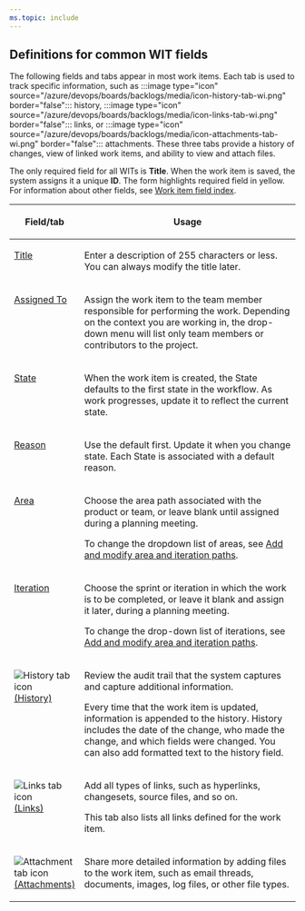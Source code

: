 ```yaml
---
ms.topic: include
---
```



## Definitions for common WIT fields  

<a id="definitions-in-common"></a>

The following fields and tabs appear in most work items. Each tab is used to track specific information, such as :::image type="icon" source="/azure/devops/boards/backlogs/media/icon-history-tab-wi.png" border="false"::: history, :::image type="icon" source="/azure/devops/boards/backlogs/media/icon-links-tab-wi.png" border="false"::: links, or :::image type="icon" source="/azure/devops/boards/backlogs/media/icon-attachments-tab-wi.png" border="false"::: attachments. These three tabs provide a history of changes, view of linked work items, and ability to view and attach files.  

The only required field for all WITs is **Title**. When the work item is saved, the system assigns it a unique **ID**. The form highlights required field in yellow. For information about other fields, see [Work item field index](/azure/devops/boards/work-items/guidance/work-item-field.md).   

<table><thead>
<tr><th><p>Field/tab</p></th><th><p>Usage</p></th></tr></thead>
<tbody valign="top">
<tr>
    <td width="18%"><p><a href="/azure/devops/boards/queries/titles-ids-descriptions" data-raw-source="[Title](/azure/devops/boards/queries/titles-ids-descriptions.md)">Title</a> </p></td>
	<td><p>Enter a description of 255 characters or less. You can always modify the title later.</p></td></tr>
<tr>
    <td><p><a href="/azure/devops/boards/queries/query-by-workflow-changes" data-raw-source="[Assigned To](/azure/devops/boards/queries/query-by-workflow-changes.md)">Assigned To</a></p></td>
	<td><p>Assign the work item to the team member responsible for performing the work. Depending on the context you are working in, the drop-down menu will list only team members or contributors to the project.</p></td></tr>
<tr>
    <td><p><a href="/azure/devops/boards/queries/query-by-workflow-changes" data-raw-source="[State](/azure/devops/boards/queries/query-by-workflow-changes.md)">State</a></p></td>
	<td><p>When the work item is created, the State defaults to the first state in the workflow. As work progresses, update it to reflect the current state.</p></td></tr>
<tr>
    <td><p><a href="/azure/devops/boards/queries/query-by-workflow-changes" data-raw-source="[Reason](/azure/devops/boards/queries/query-by-workflow-changes.md)">Reason</a></p></td>
	<td><p>Use the default first. Update it when you change state. Each State is associated with a default reason.</p></td></tr>
<tr>
    <td><p><a href="/azure/devops/organizations/settings/set-area-paths" data-raw-source="[Area](/azure/devops/organizations/settings/set-area-paths.md)">Area</a></p></td>
    <td><p>Choose the area path associated with the product or team, or leave blank until assigned during a planning meeting.</p><p>To change the dropdown list of areas, see <a href="/azure/devops/organizations/settings/set-area-paths" data-raw-source="[Add and modify area and iteration paths](/azure/devops/organizations/settings/set-area-paths.md)">Add and modify area and iteration paths</a>.</p></td>
</tr>
<tr>
    <td><p><a href="/azure/devops/organizations/settings/set-area-paths" data-raw-source="[Iteration](/azure/devops/organizations/settings/set-area-paths.md)">Iteration</a></p></td>
    <td><p>Choose the sprint or iteration in which the work is to be completed, or leave it blank and assign it later, during a planning meeting.</p><p>To change the drop-down list of iterations, see <a href="/azure/devops/organizations/settings/set-area-paths" data-raw-source="[Add and modify area and iteration paths](/azure/devops/organizations/settings/set-area-paths.md)">Add and modify area and iteration paths</a>.</p></td>
</tr>
<tr>
    <td><p><img src="/azure/devops/boards/backlogs/media/icon-history-tab-wi.png" alt="History tab icon"/><a href="/azure/devops/boards/queries/history-and-auditing" data-raw-source="[(History)](/azure/devops/boards/queries/history-and-auditing.md)">(History)</a></p></td>
	<td><p>Review the audit trail that the system captures and capture additional information.</p><p>Every time that the work item is updated, information is appended to the history. History includes the date of the change, who made the change, and which fields were changed. You can also add formatted text to the history field.</p></td></tr>
<tr>
    <td><p><img src="/azure/devops/boards/backlogs/media/icon-links-tab-wi.png" alt="Links tab icon"/> <a href="/azure/devops/boards/queries/link-work-items-support-traceability" data-raw-source="[(Links)](/azure/devops/boards/queries/link-work-items-support-traceability.md)">(Links)</a></p></td>
	<td><p>Add all types of links, such as hyperlinks, changesets, source files, and so on.</p><p>This tab also lists all links defined for the work item.</p></td></tr>
<tr>
    <td><p><img src="/azure/devops/boards/backlogs/media/icon-attachments-tab-wi.png" alt="Attachment tab icon"/><a href="/azure/devops/boards/queries/linking-attachments" data-raw-source="[(Attachments)](/azure/devops/boards/queries/linking-attachments.md)">(Attachments)</a> </p></td>
	<td><p>Share more detailed information by adding files to the work item, such as email threads, documents, images, log files, or other file types.</p></td></tr>
</tbody>
</table>